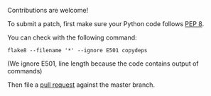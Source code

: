 Contributions are welcome!

To submit a patch, first make sure your Python code follows [PEP 8][PEP8].

You can check with the following command:

    flake8 --filename '*' --ignore E501 copydeps

(We ignore E501, line length because the code contains output of commands)

Then file a [pull request][PR] against the master branch.

[PEP8]: https://www.python.org/dev/peps/pep-0008/
[PR]: http://github.com/copydeps/pulls
